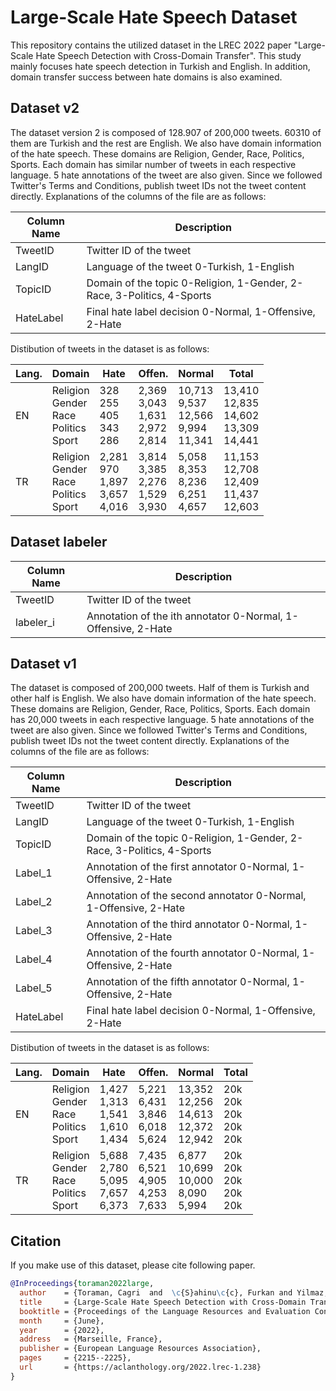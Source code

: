 # Large-Scale Hate Speech Dataset
This repository contains the utilized dataset in the LREC 2022 paper "Large-Scale Hate Speech Detection with Cross-Domain Transfer". This study mainly focuses hate speech detection in Turkish and English. In addition, domain transfer success between hate domains is also examined.

## Dataset v2

The dataset version 2 is composed of 128.907 of 200,000 tweets. 60310 of them are Turkish and the rest are English. We also have domain information of the hate speech. These domains are Religion, Gender, Race, Politics, Sports. Each domain has similar number of tweets in each respective language. 5 hate annotations of the tweet are also given. Since we followed Twitter's Terms and Conditions, publish tweet IDs not the tweet content directly. Explanations of the columns of the file are as follows:

| Column Name  | Description |
| ------------- | ------------- |
| TweetID | Twitter ID of the tweet |
| LangID | Language of the tweet 0-Turkish, 1-English |
| TopicID | Domain of the topic 0-Religion, 1-Gender, 2-Race, 3-Politics, 4-Sports |
| HateLabel | Final hate label decision 0-Normal, 1-Offensive, 2-Hate |

Distibution of tweets in the dataset is as follows:

| Lang. | Domain | Hate | Offen. | Normal | Total |
|----------|----------|----------|----------|----------|----------|
| EN | Religion<br>Gender<br>Race<br>Politics<br>Sport | 328<br>255<br>405<br>343<br>286 | 2,369<br>3,043<br>1,631<br>2,972<br>2,814 | 10,713<br>9,537<br>12,566<br>9,994<br>11,341 | 13,410<br>12,835<br>14,602<br>13,309<br>14,441
| TR | Religion<br>Gender<br>Race<br>Politics<br>Sport | 2,281<br>970<br>1,897<br>3,657<br>4,016 | 3,814<br>3,385<br>2,276<br>1,529<br>3,930 | 5,058<br>8,353<br>8,236<br>6,251<br>4,657 | 11,153<br>12,708<br>12,409<br>11,437<br>12,603

## Dataset labeler
| Column Name  | Description |
| ------------- | ------------- |
| TweetID | Twitter ID of the tweet |
| labeler_i | Annotation of the ith annotator 0-Normal, 1-Offensive, 2-Hate |


## Dataset v1

The dataset is composed of 200,000 tweets. Half of them is Turkish and other half is English. We also have domain information of the hate speech. These domains are Religion, Gender, Race, Politics, Sports. Each domain has 20,000 tweets in each respective language. 5 hate annotations of the tweet are also given. Since we followed Twitter's Terms and Conditions, publish tweet IDs not the tweet content directly. Explanations of the columns of the file are as follows:

| Column Name  | Description |
| ------------- | ------------- |
| TweetID | Twitter ID of the tweet |
| LangID | Language of the tweet 0-Turkish, 1-English |
| TopicID | Domain of the topic 0-Religion, 1-Gender, 2-Race, 3-Politics, 4-Sports |
| Label_1 | Annotation of the first annotator 0-Normal, 1-Offensive, 2-Hate |
| Label_2 | Annotation of the second annotator 0-Normal, 1-Offensive, 2-Hate |
| Label_3 | Annotation of the third annotator 0-Normal, 1-Offensive, 2-Hate |
| Label_4 | Annotation of the fourth annotator 0-Normal, 1-Offensive, 2-Hate |
| Label_5 | Annotation of the fifth annotator 0-Normal, 1-Offensive, 2-Hate |
| HateLabel | Final hate label decision 0-Normal, 1-Offensive, 2-Hate |

Distibution of tweets in the dataset is as follows:

| Lang. | Domain | Hate | Offen. | Normal | Total |
|----------|----------|----------|----------|----------|----------|
| EN | Religion<br>Gender<br>Race<br>Politics<br>Sport | 1,427<br>1,313<br>1,541<br>1,610<br>1,434 | 5,221<br>6,431<br>3,846<br>6,018<br>5,624 | 13,352<br>12,256<br>14,613<br>12,372<br>12,942 | 20k<br>20k<br>20k<br>20k<br>20k
| TR | Religion<br>Gender<br>Race<br>Politics<br>Sport | 5,688<br>2,780<br>5,095<br>7,657<br>6,373 | 7,435<br>6,521<br>4,905<br>4,253<br>7,633 | 6,877<br>10,699<br>10,000<br>8,090<br>5,994 | 20k<br>20k<br>20k<br>20k<br>20k

## Citation
If you make use of this dataset, please cite following paper.

```bibtex
@InProceedings{toraman2022large,
  author    = {Toraman, Cagri  and  \c{S}ahinu\c{c}, Furkan and Yilmaz, Eyup Halit},
  title     = {Large-Scale Hate Speech Detection with Cross-Domain Transfer},
  booktitle = {Proceedings of the Language Resources and Evaluation Conference},
  month     = {June},
  year      = {2022},
  address   = {Marseille, France},
  publisher = {European Language Resources Association},
  pages     = {2215--2225},
  url       = {https://aclanthology.org/2022.lrec-1.238}
}

```
